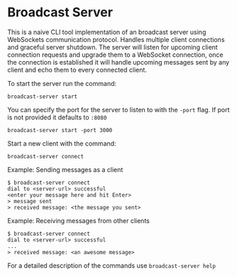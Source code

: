 # Broadcast Server
This is a naive CLI tool implementation of an broadcast server using WebSockets communication protocol. Handles multiple client connections and graceful server shutdown. The server will listen for upcoming client connection requests and upgrade them to a WebSocket connection, once the connection is established it will handle upcoming messages sent by any client and echo them to every connected client.

To start the server run the command:
```
broadcast-server start
```

You can specify the port for the server to listen to with the `-port` flag. If port is not provided it defaults to `:8080`
```
broadcast-server start -port 3000
```

Start a new client with the command:
```
broadcast-server connect
```

Example: Sending messages as a client
```
$ broadcast-server connect
dial to <server-url> successful
<enter your message here and hit Enter>
> message sent
> received message: <the message you sent>

```

Example: Receiving messages from other clients
```
$ broadcast-server connect
dial to <server-url> successful
...
> received message: <an awesome message>
```

For a detailed description of the commands use `broadcast-server help`
